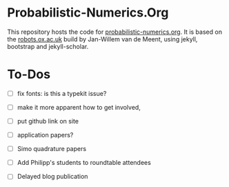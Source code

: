 Probabilistic-Numerics.Org
======

This repository hosts the code for
[probabilistic-numerics.org](http://www.probabilistic-numerics.org). It is
based on the [robots.ox.ac.uk](https://github.com/jwvdm/robots-homepage) build
by Jan-Willem van de Meent, using jekyll, bootstrap and jekyll-scholar.

# To-Dos

- [ ] fix fonts: is this a typekit issue?
- [ ] make it more apparent how to get involved,
- [ ] put github link on site
- [ ] application papers?
- [ ] Simo quadrature papers
- [ ] Add Philipp's students to roundtable attendees
- [ ] Delayed blog publication

